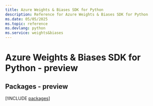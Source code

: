 ```yaml
---
title: Azure Weights & Biases SDK for Python
description: Reference for Azure Weights & Biases SDK for Python
ms.date: 05/05/2025
ms.topic: reference
ms.devlang: python
ms.service: weights&biases
---
```

# Azure Weights & Biases SDK for Python - preview
## Packages - preview
[!INCLUDE [packages](weights-&-biases-index.md)]